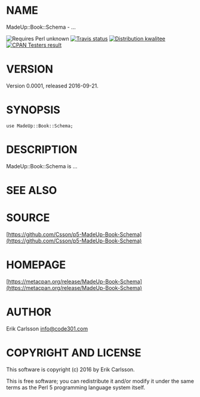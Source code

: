 # NAME

MadeUp::Book::Schema - ...

<div>
    <p>
    <img src="https://img.shields.io/badge/perl-unknown-blue.svg" alt="Requires Perl unknown" />
    <a href="https://travis-ci.org//"><img src="https://api.travis-ci.org//.svg?branch=master" alt="Travis status" /></a>
    <a href="http://cpants.cpanauthors.org/release/CSSON/MadeUp-Book-Schema-0.0001"><img src="http://badgedepot.code301.com/badge/kwalitee/CSSON/MadeUp-Book-Schema/0.0001" alt="Distribution kwalitee" /></a>
    <a href="http://matrix.cpantesters.org/?dist=MadeUp-Book-Schema%200.0001"><img src="http://badgedepot.code301.com/badge/cpantesters/MadeUp-Book-Schema/0.0001" alt="CPAN Testers result" /></a>
    </p>
</div>

# VERSION

Version 0.0001, released 2016-09-21.

# SYNOPSIS

    use MadeUp::Book::Schema;

# DESCRIPTION

MadeUp::Book::Schema is ...

# SEE ALSO

# SOURCE

[https://github.com/Csson/p5-MadeUp-Book-Schema](https://github.com/Csson/p5-MadeUp-Book-Schema)

# HOMEPAGE

[https://metacpan.org/release/MadeUp-Book-Schema](https://metacpan.org/release/MadeUp-Book-Schema)

# AUTHOR

Erik Carlsson <info@code301.com>

# COPYRIGHT AND LICENSE

This software is copyright (c) 2016 by Erik Carlsson.

This is free software; you can redistribute it and/or modify it under
the same terms as the Perl 5 programming language system itself.
